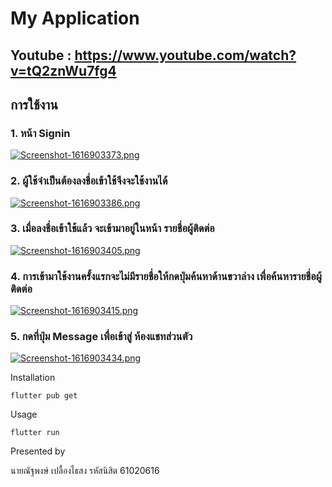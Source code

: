 # My Application

## Youtube : https://www.youtube.com/watch?v=tQ2znWu7fg4

## การใช้งาน

### 1. หน้า Signin 


[![Screenshot-1616903373.png](https://i.postimg.cc/8C65s2bL/Screenshot-1616903373.png)](https://postimg.cc/XZn3zDmv)

### 2. ผู้ใช้จำเป็นต้องลงชื่อเข้าใช้จึงจะใช้งานได้


[![Screenshot-1616903386.png](https://i.postimg.cc/fLz61Xkk/Screenshot-1616903386.png)](https://postimg.cc/zLQtgyC1)

### 3. เมื่อลงชื่อเข้าใช้แล้ว จะเข้ามาอยู่ในหน้า รายชื่อผู้ติดต่อ


[![Screenshot-1616903405.png](https://i.postimg.cc/MKQrPttd/Screenshot-1616903405.png)](https://postimg.cc/LnmThtc1)

### 4. การเข้ามาใช้งานครั้งแรกจะไม่มีรายชื่อให้กดปุ่มค้นหาด้านขวาล่าง เพื่อค้นหารายชื่อผู้ติดต่อ


[![Screenshot-1616903415.png](https://i.postimg.cc/vm3PgKHH/Screenshot-1616903415.png)](https://postimg.cc/bGS043tK)

### 5. กดที่ปุ่ม Message เพื่อเข้าสู่ ห้องแชทส่วนตัว


[![Screenshot-1616903434.png](https://i.postimg.cc/PxKPkm47/Screenshot-1616903434.png)](https://postimg.cc/0MM8YKhG)



Installation

```
flutter pub get
```
Usage 

```
flutter run
```
Presented by 

นายณัฐพงษ์ เปลื้องไธสง รหัสนิสิต 61020616
